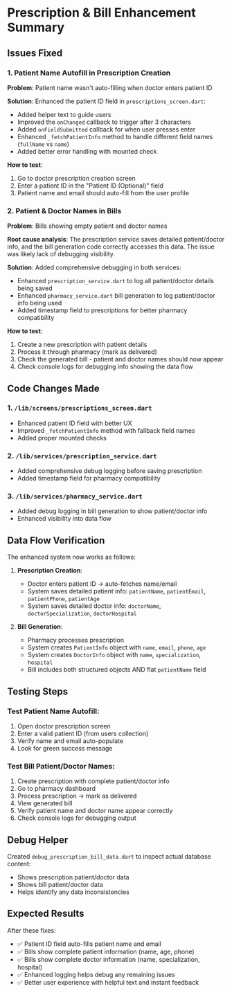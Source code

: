 # Prescription & Bill Enhancement Summary

## Issues Fixed

### 1. Patient Name Autofill in Prescription Creation
**Problem**: Patient name wasn't auto-filling when doctor enters patient ID

**Solution**: Enhanced the patient ID field in `prescriptions_screen.dart`:
- Added helper text to guide users
- Improved the `onChanged` callback to trigger after 3 characters
- Added `onFieldSubmitted` callback for when user presses enter
- Enhanced `_fetchPatientInfo` method to handle different field names (`fullName` vs `name`)
- Added better error handling with mounted check

**How to test**:
1. Go to doctor prescription creation screen
2. Enter a patient ID in the "Patient ID (Optional)" field
3. Patient name and email should auto-fill from the user profile

### 2. Patient & Doctor Names in Bills
**Problem**: Bills showing empty patient and doctor names

**Root cause analysis**: The prescription service saves detailed patient/doctor info, and the bill generation code correctly accesses this data. The issue was likely lack of debugging visibility.

**Solution**: Added comprehensive debugging in both services:
- Enhanced `prescription_service.dart` to log all patient/doctor details being saved
- Enhanced `pharmacy_service.dart` bill generation to log patient/doctor info being used
- Added timestamp field to prescriptions for better pharmacy compatibility

**How to test**:
1. Create a new prescription with patient details
2. Process it through pharmacy (mark as delivered)
3. Check the generated bill - patient and doctor names should now appear
4. Check console logs for debugging info showing the data flow

## Code Changes Made

### 1. `/lib/screens/prescriptions_screen.dart`
- Enhanced patient ID field with better UX
- Improved `_fetchPatientInfo` method with fallback field names
- Added proper mounted checks

### 2. `/lib/services/prescription_service.dart`
- Added comprehensive debug logging before saving prescription
- Added timestamp field for pharmacy compatibility

### 3. `/lib/services/pharmacy_service.dart`
- Added debug logging in bill generation to show patient/doctor info
- Enhanced visibility into data flow

## Data Flow Verification

The enhanced system now works as follows:

1. **Prescription Creation**:
   - Doctor enters patient ID → auto-fetches name/email
   - System saves detailed patient info: `patientName`, `patientEmail`, `patientPhone`, `patientAge`
   - System saves detailed doctor info: `doctorName`, `doctorSpecialization`, `doctorHospital`

2. **Bill Generation**:
   - Pharmacy processes prescription
   - System creates `PatientInfo` object with `name`, `email`, `phone`, `age`
   - System creates `DoctorInfo` object with `name`, `specialization`, `hospital`
   - Bill includes both structured objects AND flat `patientName` field

## Testing Steps

### Test Patient Name Autofill:
1. Open doctor prescription screen
2. Enter a valid patient ID (from users collection)
3. Verify name and email auto-populate
4. Look for green success message

### Test Bill Patient/Doctor Names:
1. Create prescription with complete patient/doctor info
2. Go to pharmacy dashboard
3. Process prescription → mark as delivered
4. View generated bill
5. Verify patient name and doctor name appear correctly
6. Check console logs for debugging output

## Debug Helper

Created `debug_prescription_bill_data.dart` to inspect actual database content:
- Shows prescription patient/doctor data
- Shows bill patient/doctor data
- Helps identify any data inconsistencies

## Expected Results

After these fixes:
- ✅ Patient ID field auto-fills patient name and email
- ✅ Bills show complete patient information (name, age, phone)
- ✅ Bills show complete doctor information (name, specialization, hospital)
- ✅ Enhanced logging helps debug any remaining issues
- ✅ Better user experience with helpful text and instant feedback